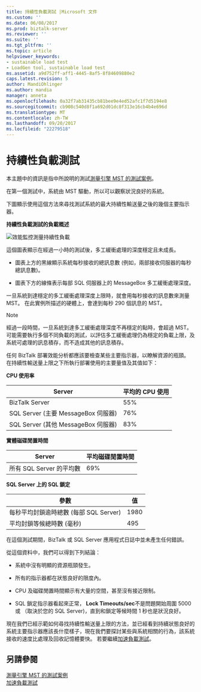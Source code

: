 ```yaml
---
title: 持續性負載測試 |Microsoft 文件
ms.custom: ''
ms.date: 06/08/2017
ms.prod: biztalk-server
ms.reviewer: ''
ms.suite: ''
ms.tgt_pltfrm: ''
ms.topic: article
helpviewer_keywords:
- sustainable load test
- LoadGen tool, sustainable load test
ms.assetid: a9d752ff-aff1-4445-8af5-8f84609880e2
caps.latest.revision: 5
author: MandiOhlinger
ms.author: mandia
manager: anneta
ms.openlocfilehash: 0a32f7ab31435cb81bee9e4ed52afc1f7d5194e8
ms.sourcegitcommit: cb908c540d8f1a692d01dc8f313e16cb4b4e696d
ms.translationtype: MT
ms.contentlocale: zh-TW
ms.lasthandoff: 09/20/2017
ms.locfileid: "22279518"
---
```

# <a name="sustainable-load-test"></a>持續性負載測試
本主題中的資訊是指中所說明的測試[測量引擎 MST 的測試案例](../core/test-scenarios-for-measuring-mst-of-the-engine.md)。  
  
 在第一個測試中，系統由 MST 驅動，所以可以觀察狀況良好的系統。  
  
 下圖顯示使用這個方法來尋找測試系統的最大持續性輸送量之後的幾個主要指示器。  
  
 **持續性負載測試的負載概述**  
  
 ![效能監控測量持續性負載](../core/media/bts06-sustainable-load.gif "BTS06_Sustainable_Load")  
  
 這個圖表顯示在經過一小時的測試後，多工緩衝處理的深度穩定且未成長。  
  
-   圖表上方的黑線顯示系統每秒接收的總訊息數 (例如，兩部接收伺服器的每秒總訊息數)。  
  
-   圖表下方的線條表示每部 SQL 伺服器上的 MessageBox 多工緩衝處理深度。  
  
 一旦系統到達穩定的多工緩衝處理深度上限時，就會用每秒接收的訊息數來測量 MST。 在此實例所描述的硬體上，會達到每秒 290 個訊息的 MST。  
  
> [!NOTE]
>  經過一段時間，一旦系統到達多工緩衝處理深度不再穩定的點時，會超過 MST。 可能需要執行多個不同負載的測試，以評估多工緩衝處理仍為穩定的負載上限，及系統可處理的訊息積存，而不造成其他的訊息積存。  
  
 任何 BizTalk 部署效能分析都應該要檢查某些主要指示器，以瞭解資源的瓶頸。 在持續性輸送量上限之下所執行部署使用的主要量值及其值如下：  
  
 **CPU 使用率**  
  
|Server|平均的 CPU 使用|  
|------------|-----------------------------|  
|BizTalk Server|55%|  
|SQL Server (主要 MessageBox 伺服器)|76%|  
|SQL Server (其他 MessageBox 伺服器)|83%|  
  
 **實體磁碟閒置時間**  
  
|Server|平均磁碟閒置時間|  
|------------|----------------------------|  
|所有 SQL Server 的平均數|69%|  
  
 **SQL Server 上的 SQL 鎖定**  
  
|參數|值|  
|---------------|-----------|  
|每秒平均封鎖逾時總數 (每部 SQL Server)|1980|  
|平均封鎖等候總時數 (毫秒)|495|  
  
 在這個測試期間，BizTalk 或 SQL Server 應用程式日誌中並未產生任何錯誤。  
  
 從這個資料中，我們可以得到下列結論：  
  
-   系統中沒有明顯的資源瓶頸發生。  
  
-   所有的指示器都在狀態良好的限度內。  
  
-   CPU 及磁碟閒置時間顯示有大量的空間，甚至沒有接近限制。  
  
-   SQL 鎖定指示器看起來正常， **Lock Timeouts/sec**不是問題開始周圍 5000 或 （取決於您的 SQL Server)，直到和鎖定等候時間 1 秒也是狀況良好。  
  
 現在我們已經示範如何尋找持續性輸送量上限的方法，並已經看到持續狀態良好的系統主要指示器應該長什麼樣子，現在我們要探討某些與系統相關的行為，該系統接收的速度比處理及回收記憶體要快。 若要繼續[加速負載測試](../core/overdrive-load-test.md)。  
  
## <a name="see-also"></a>另請參閱  
 [測量引擎 MST 的測試案例](../core/test-scenarios-for-measuring-mst-of-the-engine.md)   
 [加速負載測試](../core/overdrive-load-test.md)